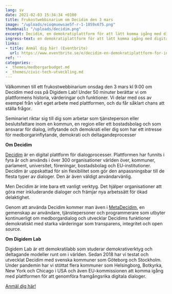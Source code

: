 ```yaml
---
lang: sv
date: 2021-02-03 15:34:34 +0100
title: Frukostwebbinarium om Decidim den 3 mars
image: "/uploads/eioqmuewsae5f-r-1-1059x675.png"
thumbnail: "/uploads/decidim.png"
excerpt: Decidim, en demokratiplattform för att lätt komma igång med digital medborgardialog
ingress-text: en demokratiplattform för att lätt komma igång med digital medborgardialog
links:
- title: Anmäl dig här! (Eventbrite)
  url: https://www.eventbrite.se/e/decidim-en-demokratiplattform-for-inkluderande-digital-medborgardialog-biljetter-141161173871?keep_tld=1
ref: ''
categories:
- _themes/medborgarbudget.md
- _themes/civic-tech-utveckling.md
---
```

Välkommen till ett frukostwebbinarium onsdag den 3 mars kl 9:00 om Decidim med oss på Digidem Lab! Under 50 minuter berättar vi om plattformens historia, värderingar och funktioner. Vi delar med oss av exempel från vårt eget arbete med plattformen, och du får såklart chans att ställa frågor.

Seminariet riktar sig till dig som arbetar som tjänsteperson eller beslutsfattare inom en kommun, en region eller ett bostadsbolag och som ansvarar för dialog, inflytande och demokrati eller dig som har ett intresse för medborgarinflytande, demokrati och deltagandeprocesser

**Om Decidim**

[Decidim](http://decidim.org) är en digital plattform för dialogprocesser. Plattformen har funnits i fyra år och används i över 300 organisationer världen över, kommuner, parlament, universitet, föreningar, bostadsbolag och EU-institutioner. Decidim är uppskattad för sin flexibilitet som gör den anpassningsbar till de flesta typer av dialoger. Den är även väldigt användarvänlig.

Men Decidim är inte bara ett vanligt verktyg. Det hjälper organisationer att göra mer inkluderande dialoger och främjar nya arbetssätt för ökad delaktighet.

Genom att använda Decidim kommer man även i [MetaDecidim](http://meta.decidim.org), en gemenskap av användare, tjänstepersoner och programmerare som utbyter kontinuerligt om medborgardialog och utvecklar Decidims funktioner demokratiskt med starka värderingar som transparens, integritet och open source.

**Om Digidem Lab**

Digidem Lab är ett demokratilabb som studerar demokrativerktyg och deltagande modeller runt om i världen. Sedan 2018 har vi testat och utvecklat Decidim med svenska kommuner som Göteborg och Stockholm. Under pandemin har vi stöttat flera kommuner som Helsingborg, Botkyrka, New York och Chicago i USA och även EU-kommissionen att komma igång med plattformen för att genomföra framgångsrika digitala dialoger.

[Anmäl dig här!](https://www.eventbrite.se/e/decidim-en-demokratiplattform-for-inkluderande-digital-medborgardialog-biljetter-141161173871?keep_tld=1 "Anmäl dig här!")
